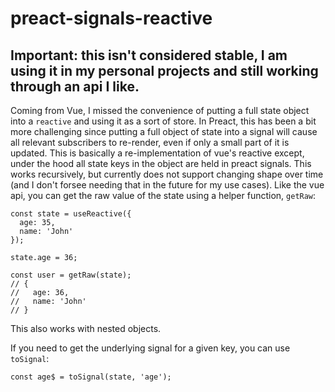 # preact-signals-reactive

## Important: this isn't considered stable, I am using it in my personal projects and still working through an api I like.

Coming from Vue, I missed the convenience of putting a full state object into a `reactive` and using it as a sort of store. In Preact, this has been a bit more challenging since putting a full object of state into a signal will cause all relevant subscribers to re-render, even if only a small part of it is updated. This is basically a re-implementation of vue's reactive except, under the hood all state keys in the object are held in preact signals. This works recursively, but currently does not support changing shape over time (and I don't forsee needing that in the future for my use cases). Like the vue api, you can get the raw value of the state using a helper function, `getRaw`:
```
const state = useReactive({
  age: 35,
  name: 'John'
});

state.age = 36;

const user = getRaw(state);
// {
//   age: 36,
//   name: 'John'
// }
```
This also works with nested objects.

If you need to get the underlying signal for a given key, you can use `toSignal`:
```
const age$ = toSignal(state, 'age');
```
